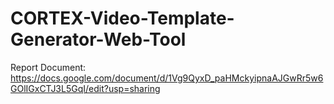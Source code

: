 # CORTEX-Video-Template-Generator-Web-Tool
Report Document: https://docs.google.com/document/d/1Vg9QyxD_paHMckyipnaAJGwRr5w6GOlIGxCTJ3L5GqI/edit?usp=sharing
